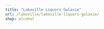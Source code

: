 ```yaml
---
title: "Lakeville Liquors Galaxie"
url: /lakeville/lakeville-liquors-galaxie/
shop: alcohol
---
```

